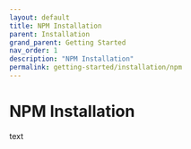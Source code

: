 ```yaml
---
layout: default
title: NPM Installation
parent: Installation
grand_parent: Getting Started
nav_order: 1
description: "NPM Installation"
permalink: getting-started/installation/npm
---
```


# NPM Installation

text

